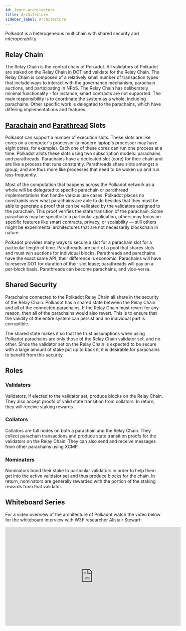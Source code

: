 ```yaml
---
id: learn-architecture
title: Architecture
sidebar_label: Architecture
---
```


Polkadot is a heterogeneous multichain with shared security and interoperability.

## Relay Chain

The Relay Chain is the central chain of Polkadot. All validators of Polkadot are staked on the Relay
Chain in DOT and validate for the Relay Chain. The Relay Chain is composed of a relatively small
number of transaction types that include ways to interact with the governance mechanism, parachain
auctions, and participating in NPoS. The Relay Chain has deliberately minimal functionality - for
instance, smart contracts are not supported. The main responsibility is to coordinate the system as
a whole, including parachains. Other specific work is delegated to the parachains, which have
differing implementations and features.

## [Parachain](learn-parachains) and [Parathread](learn-parathreads) Slots

Polkadot can support a number of execution slots. These slots are like cores on a computer's
processor (a modern laptop's processor may have eight cores, for example). Each one of these cores
can run one process at a time. Polkadot allots these slots using two subscription models: parachains
and parathreads. Parachains have a dedicated slot (core) for their chain and are like a process that
runs constantly. Parathreads share slots amongst a group, and are thus more like processes that need
to be woken up and run less frequently.

Most of the computation that happens across the Polkadot network as a whole will be delegated to
specific parachain or parathread implementations that handle various use cases. Polkadot places no
constraints over what parachains are able to do besides that they must be able to generate a proof
that can be validated by the validators assigned to the parachain. This proof verifies the state
transition of the parachain. Some parachains may be specific to a particular application, others may
focus on specific features like smart contracts, privacy, or scalability &mdash; still others might
be experimental architectures that are not necessarily blockchain in nature.

Polkadot provides many ways to secure a slot for a parachain slot for a particular length of time.
Parathreads are part of a pool that shares slots and must win auctions for individual blocks.
Parathreads and parachains have the exact same API; their difference is economic. Parachains will
have to reserve DOT for duration of their slot lease; parathreads will pay on a per-block basis.
Parathreads can become parachains, and vice-versa.

## Shared Security

Parachains connected to the Polkadot Relay Chain all share in the security of the Relay Chain.
Polkadot has a shared state between the Relay Chain and all of the connected parachains. If the
Relay Chain must revert for any reason, then all of the parachains would also revert. This is to
ensure that the validity of the entire system can persist and no individual part is corruptible.

The shared state makes it so that the trust assumptions when using Polkadot parachains are only
those of the Relay Chain validator set, and no other. Since the validator set on the Relay Chain is
expected to be secure with a large amount of stake put up to back it, it is desirable for parachains
to benefit from this security.

## Roles

### Validators

Validators, if elected to the validator set, produce blocks on the Relay Chain. They also accept
proofs of valid state transition from collators. In return, they will receive staking rewards.

### Collators

Collators are full nodes on both a parachain and the Relay Chain. They collect parachain
transactions and produce state transition proofs for the validators on the Relay Chain. They can
also send and receive messages from other parachains using XCMP.

### Nominators

Nominators bond their stake to particular validators in order to help them get into the active
validator set and thus produce blocks for the chain. In return, nominators are generally rewarded
with the portion of the staking rewards from that validator.

## Whiteboard Series

For a video overview of the architecture of Polkadot watch the video below for the whiteboard
interview with W3F researcher Alistair Stewart:

 <iframe width="560" height="315" src="https://www.youtube.com/embed/xBfC6uTjvbM" frameborder="0" allow="accelerometer; autoplay; encrypted-media; gyroscope; picture-in-picture" allowfullscreen></iframe>
